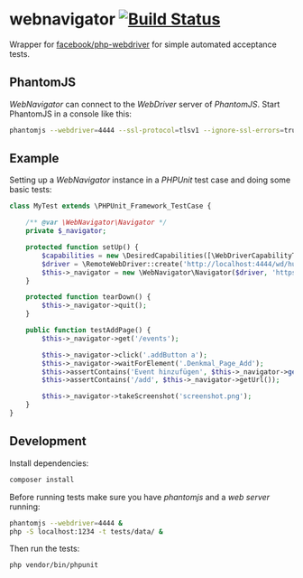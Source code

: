 webnavigator [![Build Status](https://travis-ci.org/cargomedia/webnavigator.svg)](https://travis-ci.org/cargomedia/webnavigator)
============
Wrapper for [facebook/php-webdriver](https://github.com/facebook/php-webdriver) for simple automated acceptance tests.

PhantomJS
---------
*WebNavigator* can connect to the *WebDriver* server of *PhantomJS*.
Start PhantomJS in a console like this:
```sh
phantomjs --webdriver=4444 --ssl-protocol=tlsv1 --ignore-ssl-errors=true
```

Example
-------
Setting up a *WebNavigator* instance in a *PHPUnit* test case and doing some basic tests:

```php
class MyTest extends \PHPUnit_Framework_TestCase {

    /** @var \WebNavigator\Navigator */
    private $_navigator;

    protected function setUp() {
        $capabilities = new \DesiredCapabilities([\WebDriverCapabilityType::BROWSER_NAME => 'phantomjs']);
        $driver = \RemoteWebDriver::create('http://localhost:4444/wd/hub', $capabilities);
        $this->_navigator = new \WebNavigator\Navigator($driver, 'https://www.denkmal.org');
    }

    protected function tearDown() {
        $this->_navigator->quit();
    }

    public function testAddPage() {
        $this->_navigator->get('/events');

        $this->_navigator->click('.addButton a');
        $this->_navigator->waitForElement('.Denkmal_Page_Add');
        $this->assertContains('Event hinzufügen', $this->_navigator->getText('h1'));
        $this->assertContains('/add', $this->_navigator->getUrl());

        $this->_navigator->takeScreenshot('screenshot.png');
    }
}

```

Development
-----------
Install dependencies:
```sh
composer install
```

Before running tests make sure you have *phantomjs* and a *web server* running:
```sh
phantomjs --webdriver=4444 &
php -S localhost:1234 -t tests/data/ &
```

Then run the tests:
```sh
php vendor/bin/phpunit
```
